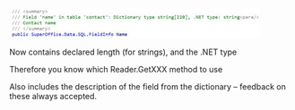 <properties date="2016-05-10"
SortOrder="37"
/>

<img src="EW%202010%20NetServer%20Enhancements_files/image004.jpg" id="Picture 4" width="447" height="53" />

Now contains declared length (for strings), and the .NET type

Therefore you know which Reader.GetXXX method to use

Also includes the description of the field from the dictionary – feedback on these always accepted.
